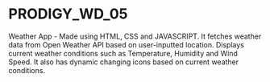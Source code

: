 # PRODIGY_WD_05
Weather App - Made using HTML, CSS and JAVASCRIPT. It fetches weather data from Open Weather API based on user-inputted location. Displays current weather conditions such as Temperature, Humidity and Wind Speed. It also has dynamic changing icons based on current weather conditions.
